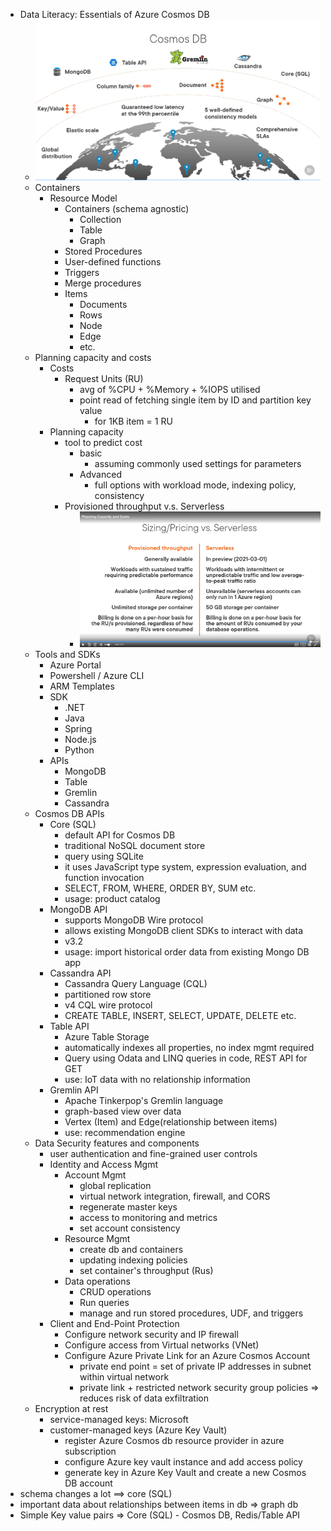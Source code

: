 - Data Literacy: Essentials of Azure Cosmos DB
  - ![Cosmos_DB](cosmos_db.png)
  - Containers
    - Resource Model
      - Containers (schema agnostic)
        - Collection
        - Table
        - Graph
      - Stored Procedures
      - User-defined functions
      - Triggers
      - Merge procedures
      - Items
        - Documents
        - Rows
        - Node
        - Edge 
        - etc.
  - Planning capacity and costs
    - Costs
      - Request Units (RU)
        - avg of %CPU + %Memory + %IOPS utilised
        - point read of fetching single item by ID and partition key value
          - for 1KB item = 1 RU
    - Planning capacity
      - tool to predict cost
        - basic
          - assuming commonly used settings for parameters
        - Advanced
          - full options with workload mode, indexing policy, consistency
      - Provisioned throughput v.s. Serverless
        - ![Pricing](pricing.png)
  - Tools and SDKs
    - Azure Portal
    - Powershell / Azure CLI
    - ARM Templates
    - SDK
      - .NET
      - Java
      - Spring
      - Node.js
      - Python
    - APIs
      - MongoDB
      - Table
      - Gremlin
      - Cassandra
  - Cosmos DB APIs
    - Core (SQL)
      - default API for Cosmos DB
      - traditional NoSQL document store
      - query using SQLite
      - it uses JavaScript type system, expression evaluation, and function invocation
      - SELECT, FROM, WHERE, ORDER BY, SUM etc.
      - usage: product catalog
    - MongoDB API
      - supports MongoDB Wire protocol
      - allows existing MongoDB client SDKs to interact with data
      - v3.2
      - usage: import historical order data from existing Mongo DB app
    - Cassandra API
      - Cassandra Query Language (CQL)
      - partitioned row store
      - v4 CQL wire protocol
      - CREATE TABLE, INSERT, SELECT, UPDATE, DELETE etc.
    - Table API
      - Azure Table Storage
      - automatically indexes all properties, no index mgmt required
      - Query using Odata and LINQ queries in code, REST API for GET
      - use: IoT data with no relationship information
    - Gremlin API
      - Apache Tinkerpop's Gremlin language
      - graph-based view over data
      - Vertex (Item) and Edge(relationship between items)
      - use: recommendation engine
  - Data Security features and components
      - user authentication and fine-grained user controls
      - Identity and Access Mgmt
        - Account Mgmt
          - global replication
          - virtual network integration, firewall, and CORS
          - regenerate master keys
          - access to monitoring and metrics
          - set account consistency
        - Resource Mgmt
          - create db and containers
          - updating indexing policies
          - set container's throughput (Rus)
        - Data operations
          - CRUD operations
          - Run queries
          - manage and run stored procedures, UDF, and triggers
      - Client and End-Point Protection
        - Configure network security and IP firewall
        - Configure access from Virtual networks (VNet)
        - Configure Azure Private Link for an Azure Cosmos Account
          - private end point = set of private IP addresses in subnet within virtual network
          - private link + restricted network security group policies => reduces risk of data exfiltration
  - Encryption at rest
    - service-managed keys: Microsoft
    - customer-managed keys (Azure Key Vault)
      - register Azure Cosmos db resource provider in azure subscription
      - configure Azure key vault instance and add access policy
      - generate key in Azure Key Vault and create a new Cosmos DB account
- schema changes a lot ==> core (SQL)
- important data about relationships between items in db => graph db
- Simple Key value pairs => Core (SQL) - Cosmos DB, Redis/Table API